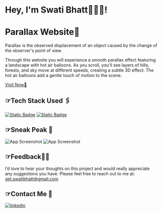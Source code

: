
# Hey, I'm Swati Bhatt👩🏻‍💻!
<!-- spelling -->
# Parallax Website📌  

Parallax is the observed displacement of an object caused by the change of the observer's point of view.

Through this website you will experience a smooth parallax effect featuring a landscape with hot air balloons. As you scroll, you'll see layers of hills, forests, and sky move at different speeds, creating a subtle 3D effect. The hot air balloons add a gentle touch of motion to the scene.

[Visit Now🚀](https://swati-bhatt.github.io/Parallax/)


##  ☞Tech Stack Used 🖇️
[![Static Badge](https://img.shields.io/badge/HTML-%2300000?style=flat&logo=html5&labelColor=black&color=%23E34F26)](#)
[![Static Badge](https://img.shields.io/badge/CSS-%23000000?style=flat&logo=css3&logoColor=%231572B6&labelColor=black&color=%231572B6)](#)


##  ☞Sneak Peak 🫣
<!-- add ss-->
![App Screenshot](https://via.placeholder.com/468x300?text=App+Screenshot+Here)
![App Screenshot](https://via.placeholder.com/468x300?text=App+Screenshot+Here)


##  ☞Feedback✍🏻
I’d love to hear your thoughts on this project and would really appreciate any suggestions you have. Please feel free to reach out to me at:
get.swatibhatt@gmail.com


##  ☞Contact Me 📩
[![linkedin](https://img.shields.io/badge/linkedin-0A66C2?style=for-the-badge&logo=linkedin&logoColor=white)](https://linkedin.com/in/swatibhatt153)

